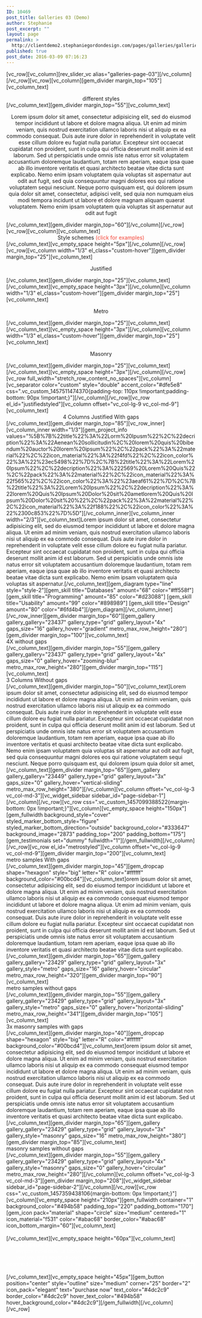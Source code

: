 ```yaml
---
ID: 10469
post_title: Galleries 03 (Demo)
author: Stephanie
post_excerpt: ""
layout: page
permalink: >
  http://clientdemo2.stephaniegordondesign.com/pages/galleries/galleries-03/
published: true
post_date: 2016-03-09 07:16:23
---
```

[vc_row][vc_column][rev_slider_vc alias="galleries-page-03"][/vc_column][/vc_row][vc_row][vc_column][gem_divider margin_top="105"][vc_column_text]
<div class="title-h1" style="text-align: center;"><span class="light">different</span> styles</div>
[/vc_column_text][gem_divider margin_top="55"][vc_column_text]
<p style="text-align: center;">Lorem ipsum dolor sit amet, consectetur adipisicing elit, sed do eiusmod tempor incididunt ut labore et dolore magna aliqua. Ut enim ad minim veniam, quis nostrud exercitation ullamco laboris nisi ut aliquip ex ea commodo consequat. Duis aute irure dolor in reprehenderit in voluptate velit esse cillum dolore eu fugiat nulla pariatur. Excepteur sint occaecat cupidatat non proident, sunt in culpa qui officia deserunt mollit anim id est laborum. Sed ut perspiciatis unde omnis iste natus error sit voluptatem accusantium doloremque laudantium, totam rem aperiam, eaque ipsa quae ab illo inventore veritatis et quasi architecto beatae vitae dicta sunt explicabo. Nemo enim ipsam voluptatem quia voluptas sit aspernatur aut odit aut fugit, sed quia consequuntur magni dolores eos qui ratione voluptatem sequi nesciunt. Neque porro quisquam est, qui dolorem ipsum quia dolor sit amet, consectetur, adipisci velit, sed quia non numquam eius modi tempora incidunt ut labore et dolore magnam aliquam quaerat voluptatem. Nemo enim ipsam voluptatem quia voluptas sit aspernatur aut odit aut fugit</p>
[/vc_column_text][gem_divider margin_top="60"][/vc_column][/vc_row][vc_row][vc_column][vc_column_text]
<div class="title-h3" style="text-align: center;"><span class="light">Style schemes <span style="color: #f44336;">(click for examples)</span></span></div>
[/vc_column_text][vc_empty_space height="5px"][/vc_column][/vc_row][vc_row][vc_column width="1/3" el_class="custom-hover"][gem_divider margin_top="25"][vc_column_text]
<p style="text-align: center;">Justified</p>
[/vc_column_text][gem_divider margin_top="25"][vc_column_text]<a class="scroll-to-anchor" style="text-align: center;" href="#justifiedstyled"><img class="img-responsive" src="http://clientdemo2.stephaniegordondesign.com/wp-content/uploads/2016/03/gallery_justified_style_with_sidebar.png" alt="" /></a>[/vc_column_text][vc_empty_space height="3px"][/vc_column][vc_column width="1/3" el_class="custom-hover"][gem_divider margin_top="25"][vc_column_text]
<p style="text-align: center;">Metro</p>
[/vc_column_text][gem_divider margin_top="25"][vc_column_text]<a class="scroll-to-anchor" href="#metrostyled"><img class="img-responsive" src="http://clientdemo2.stephaniegordondesign.com/wp-content/uploads/2016/03/gallery_metro_style_with_sidebar.png" alt="" /></a>[/vc_column_text][vc_empty_space height="3px"][/vc_column][vc_column width="1/3" el_class="custom-hover"][gem_divider margin_top="25"][vc_column_text]
<p style="text-align: center;">Masonry</p>
[/vc_column_text][gem_divider margin_top="25"][vc_column_text]<a class="scroll-to-anchor" href="#masonrystyled"><img class="img-responsive" src="http://clientdemo2.stephaniegordondesign.com/wp-content/uploads/2016/03/gallery_masonry_style_with_sidebar.png" alt="" /></a>[/vc_column_text][vc_empty_space height="3px"][/vc_column][/vc_row][vc_row full_width="stretch_row_content_no_spaces"][vc_column][vc_separator color="custom" style="double" accent_color="#dfe5e8" css=".vc_custom_1457511474370{padding-top: 110px !important;padding-bottom: 90px !important;}"][/vc_column][/vc_row][vc_row el_id="justifiedstyled"][vc_column offset="vc_col-lg-9 vc_col-md-9"][vc_column_text]
<div class="title-h2" style="text-align: center;">4 Columns Justified <span class="light">With gaps</span></div>
[/vc_column_text][gem_divider margin_top="85"][vc_row_inner][vc_column_inner width="1/3"][gem_project_info values="%5B%7B%22title%22%3A%22Lorm%20Ipusm%22%2C%22decription%22%3A%22Aenean%20sollicitudin%2C%20lorem%20quis%20bibendum%20auctor%20lorem%20ipsum%22%2C%22pack%22%3A%22material%22%2C%22icon_material%22%3A%22f4fd%22%2C%22icon_color%22%3A%22%23ec5498%22%7D%2C%7B%22title%22%3A%22Lorem%20Ipsum%22%2C%22decription%22%3A%222569%20Lorem%20Quis%22%2C%22pack%22%3A%22material%22%2C%22icon_material%22%3A%22f565%22%2C%22icon_color%22%3A%22%23aeaf61%22%7D%2C%7B%22title%22%3A%22Lorem%20Ipsum%22%2C%22decription%22%3A%22lorem%20Quis%20Ipsum%20Dolor%20sit%20ametlorem%20Quis%20Ipsum%20Dolor%20sit%20%22%2C%22pack%22%3A%22material%22%2C%22icon_material%22%3A%22f188%22%2C%22icon_color%22%3A%22%2300c853%22%7D%5D"][/vc_column_inner][vc_column_inner width="2/3"][vc_column_text]Lorem ipsum dolor sit amet, consectetur adipisicing elit, sed do eiusmod tempor incididunt ut labore et dolore magna aliqua. Ut enim ad minim veniam, quis nostrud exercitation ullamco laboris nisi ut aliquip ex ea commodo consequat. Duis aute irure dolor in reprehenderit in voluptate velit esse cillum dolore eu fugiat nulla pariatur. Excepteur sint occaecat cupidatat non proident, sunt in culpa qui officia deserunt mollit anim id est laborum. Sed ut perspiciatis unde omnis iste natus error sit voluptatem accusantium doloremque laudantium, totam rem aperiam, eaque ipsa quae ab illo inventore veritatis et quasi architecto beatae vitae dicta sunt explicabo. Nemo enim ipsam voluptatem quia voluptas sit aspernatur.[/vc_column_text][gem_diagram type="line" style="style-2"][gem_skill title="Databases" amount="68" color="#ff558f"]
[gem_skill title="Programming" amount="85" color="#d23088"]
[gem_skill title="Usability" amount="99" color="#898989"]
[gem_skill title="Design" amount="80" color="#6fd4b4"][/gem_diagram][/vc_column_inner][/vc_row_inner][gem_divider margin_top="60"][gem_gallery gallery_gallery="23437" gallery_type="grid" gallery_layout="4x" gaps_size="16" gallery_hover="gradient" metro_max_row_height="280"][gem_divider margin_top="100"][vc_column_text]
<div class="title-h2" style="text-align: left;">4X <span class="light">without gaps</span></div>
[/vc_column_text][gem_divider margin_top="55"][gem_gallery gallery_gallery="23437" gallery_type="grid" gallery_layout="4x" gaps_size="0" gallery_hover="zooming-blur" metro_max_row_height="280"][gem_divider margin_top="115"][vc_column_text]
<div class="title-h2" style="text-align: left;">3 Columns<span class="light"> Without gaps</span></div>
[/vc_column_text][gem_divider margin_top="50"][vc_column_text]Lorem ipsum dolor sit amet, consectetur adipisicing elit, sed do eiusmod tempor incididunt ut labore et dolore magna aliqua. Ut enim ad minim veniam, quis nostrud exercitation ullamco laboris nisi ut aliquip ex ea commodo consequat. Duis aute irure dolor in reprehenderit in voluptate velit esse cillum dolore eu fugiat nulla pariatur. Excepteur sint occaecat cupidatat non proident, sunt in culpa qui officia deserunt mollit anim id est laborum. Sed ut perspiciatis unde omnis iste natus error sit voluptatem accusantium doloremque laudantium, totam rem aperiam, eaque ipsa quae ab illo inventore veritatis et quasi architecto beatae vitae dicta sunt explicabo. Nemo enim ipsam voluptatem quia voluptas sit aspernatur aut odit aut fugit, sed quia consequuntur magni dolores eos qui ratione voluptatem sequi nesciunt. Neque porro quisquam est, qui dolorem ipsum quia dolor sit amet, [/vc_column_text][gem_divider margin_top="65"][gem_gallery gallery_gallery="23449" gallery_type="grid" gallery_layout="3x" gaps_size="0" gallery_hover="vertical-sliding" metro_max_row_height="380"][/vc_column][vc_column offset="vc_col-lg-3 vc_col-md-3"][vc_widget_sidebar sidebar_id="page-sidebar-1"][/vc_column][/vc_row][vc_row css=".vc_custom_1457099388522{margin-bottom: 0px !important;}"][vc_column][vc_empty_space height="150px"][gem_fullwidth background_style="cover" styled_marker_bottom_style="figure" styled_marker_bottom_direction="outside" background_color="#333647" background_image="2873" padding_top="200" padding_bottom="175"][gem_testimonials set="dummy" fullwidth="1"][/gem_fullwidth][/vc_column][/vc_row][vc_row el_id="metrostyled"][vc_column offset="vc_col-lg-9 vc_col-md-9"][gem_divider margin_top="200"][vc_column_text]
<div class="title-h2" style="text-align: left;">metro samples <span class="light">With gaps</span></div>
[/vc_column_text][gem_divider margin_top="45"][gem_dropcap shape="hexagon" style="big" letter="R" color="#ffffff" background_color="#00bcd4"][vc_column_text]orem ipsum dolor sit amet, consectetur adipisicing elit, sed do eiusmod tempor incididunt ut labore et dolore magna aliqua. Ut enim ad minim veniam, quis nostrud exercitation ullamco laboris nisi ut aliquip ex ea commodo consequat eiusmod tempor incididunt ut labore et dolore magna aliqua. Ut enim ad minim veniam, quis nostrud exercitation ullamco laboris nisi ut aliquip ex ea commodo consequat. Duis aute irure dolor in reprehenderit in voluptate velit esse cillum dolore eu fugiat nulla pariatur. Excepteur sint occaecat cupidatat non proident, sunt in culpa qui officia deserunt mollit anim id est laborum. Sed ut perspiciatis unde omnis iste natus error sit voluptatem accusantium doloremque laudantium, totam rem aperiam, eaque ipsa quae ab illo inventore veritatis et quasi architecto beatae vitae dicta sunt explicabo. [/vc_column_text][gem_divider margin_top="65"][gem_gallery gallery_gallery="23429" gallery_type="grid" gallery_layout="3x" gallery_style="metro" gaps_size="16" gallery_hover="circular" metro_max_row_height="320"][gem_divider margin_top="90"][vc_column_text]
<div class="title-h2" style="text-align: left;">metro samples <span class="light">without gaps</span></div>
[/vc_column_text][gem_divider margin_top="55"][gem_gallery gallery_gallery="23429" gallery_type="grid" gallery_layout="3x" gallery_style="metro" gaps_size="0" gallery_hover="horizontal-sliding" metro_max_row_height="341"][gem_divider margin_top="105"][vc_column_text]
<div id="masonrystyled" class="title-h2" style="text-align: left;">3x masonry samples<span class="light"> with gaps</span></div>
[/vc_column_text][gem_divider margin_top="40"][gem_dropcap shape="hexagon" style="big" letter="R" color="#ffffff" background_color="#00bcd4"][vc_column_text]orem ipsum dolor sit amet, consectetur adipisicing elit, sed do eiusmod tempor incididunt ut labore et dolore magna aliqua. Ut enim ad minim veniam, quis nostrud exercitation ullamco laboris nisi ut aliquip ex ea commodo consequat eiusmod tempor incididunt ut labore et dolore magna aliqua. Ut enim ad minim veniam, quis nostrud exercitation ullamco laboris nisi ut aliquip ex ea commodo consequat. Duis aute irure dolor in reprehenderit in voluptate velit esse cillum dolore eu fugiat nulla pariatur. Excepteur sint occaecat cupidatat non proident, sunt in culpa qui officia deserunt mollit anim id est laborum. Sed ut perspiciatis unde omnis iste natus error sit voluptatem accusantium doloremque laudantium, totam rem aperiam, eaque ipsa quae ab illo inventore veritatis et quasi architecto beatae vitae dicta sunt explicabo. [/vc_column_text][gem_divider margin_top="65"][gem_gallery gallery_gallery="23429" gallery_type="grid" gallery_layout="3x" gallery_style="masonry" gaps_size="16" metro_max_row_height="380"][gem_divider margin_top="85"][vc_column_text]
<div class="title-h2" style="text-align: left;">masonry samples<span class="light"> without gaps</span></div>
[/vc_column_text][gem_divider margin_top="55"][gem_gallery gallery_gallery="23429" gallery_type="grid" gallery_layout="4x" gallery_style="masonry" gaps_size="0" gallery_hover="circular" metro_max_row_height="280"][/vc_column][vc_column offset="vc_col-lg-3 vc_col-md-3"][gem_divider margin_top="208"][vc_widget_sidebar sidebar_id="page-sidebar-2"][/vc_column][/vc_row][vc_row css=".vc_custom_1457359438106{margin-bottom: 0px !important;}"][vc_column][vc_empty_space height="210px"][gem_fullwidth container="1" background_color="#494b58" padding_top="220" padding_bottom="170"][gem_icon pack="material" shape="circle" size="medium" centered="1" icon_material="f531" color="#abac68" border_color="#abac68" icon_bottom_margin="60"][vc_column_text]
<div class="title-xlarge" style="text-align: center;"><span class="light" style="color: #ffffff;">ad block</span></div>
[/vc_column_text][vc_empty_space height="60px"][vc_column_text]
<div class="styled-subtitle" style="text-align: center;"><span style="color: #ffffff;">Lorem ipsum dolor sit amet, consectetur adipisicing elit, sed do eiusmod tempor incididunt ut labore et dolore magna aliqua. Ut enim ad minim veniam, quis nostrud exercitation ullamco laboris nisi ut aliquip ex ea commodo consequat. Duis aute irure dolor in reprehenderit in voluptate velit esse cillum dolore eu</span></div>
[/vc_column_text][vc_empty_space height="45px"][gem_button position="center" style="outline" size="medium" corner="25" border="2" icon_pack="elegant" text="purchase now" text_color="#4dc2c9" border_color="#4dc2c9" hover_text_color="#494b58" hover_background_color="#4dc2c9"][/gem_fullwidth][/vc_column][/vc_row]